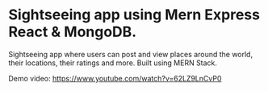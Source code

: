 # Sightseeing app using Mern Express React & MongoDB.
Sightseeing app where users can post and view places around the world, their locations, their ratings and more. Built using MERN Stack.

Demo video: https://www.youtube.com/watch?v=62LZ9LnCvP0

